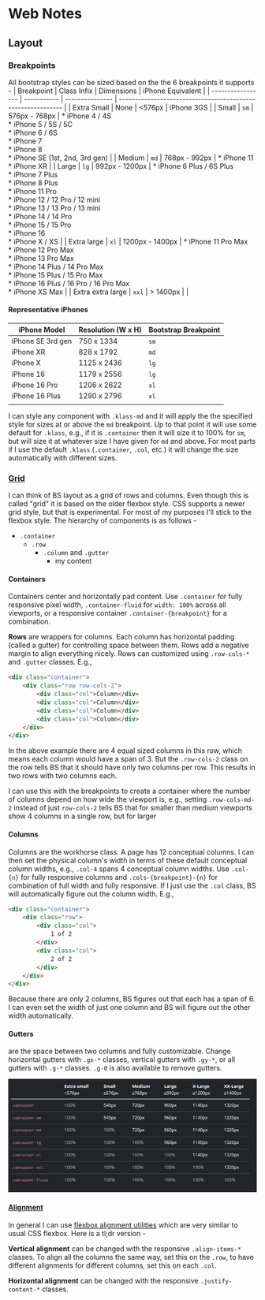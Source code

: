 # Web Notes

## Layout

### Breakpoints

All bootstrap styles can be sized based on the the 6 breakpoints it supports -
| Breakpoint        | Class Infix | Dimensions      | iPhone Equivalent                                            |
| ----------------- | ----------- | --------------- | ------------------------------------------------------------ |
| Extra Small       | None        | <576px          | iPhone 3GS                                                   |
| Small             | `sm`        | 576px - 768px   | * iPhone 4 / 4S<br />* iPhone 5 / 5S / 5C<br />* iPhone 6 / 6S<br />* iPhone 7<br />* iPhone 8<br />* iPhone SE (1st, 2nd, 3rd gen) |
| Medium            | `md`        | 768px - 992px   | * iPhone 11<br />* iPhone XR                                 |
| Large             | `lg`        | 992px - 1200px  | * iPhone 6 Plus / 6S Plus<br />* iPhone 7 Plus<br />* iPhone 8 Plus<br />* iPhone 11 Pro<br />* iPhone 12 / 12 Pro / 12 mini<br />* iPhone 13 / 13 Pro / 13 mini<br />* iPhone 14 / 14 Pro<br />* iPhone 15 / 15 Pro<br />* iPhone 16<br />* iPhone X / XS |
| Extra large       | `xl`        | 1200px - 1400px | * iPhone 11 Pro Max<br />* iPhone 12 Pro Max<br />* iPhone 13 Pro Max<br />* iPhone 14 Plus / 14 Pro Max<br />* iPhone 15 Plus / 15 Pro Max<br />* iPhone 16 Plus / 16 Pro / 16 Pro Max<br />* iPhone XS Max |
| Extra extra large | `xxl`       | > 1400px        |                                                              |

#### Representative iPhones

| iPhone Model      | Resolution (W x H) | Bootstrap Breakpoint |
| ----------------- | ------------------ | -------------------- |
| iPhone SE 3rd gen | 750 x 1334         | `sm`                 |
| iPhone XR         | 828 x 1792         | `md`                 |
| iPhone X          | 1125 x 2436        | `lg`                 |
| iPhone 16         | 1179 x 2556        | `lg`                 |
| iPhone 16 Pro     | 1206 x 2622        | `xl`                 |
| iPhone 16 Plus    | 1290 x 2796        | `xl`                 |
|                   |                    |                      |

I can style any component with `.klass-md` and it will apply the the specified style for sizes at or above the `md` breakpoint. Up to that point it will use some default for `.klass`, e.g., if it is `.container` then it will size it to 100% for `sm`, but will size it at whatever size I have given for `md` and above. For most parts if I use the default `.klass` (`.container`, `.col`, etc.) it will change the size automatically with different sizes. 

### [Grid](https://getbootstrap.com/docs/5.3/layout/grid/#row-columns)

I can think of BS layout as a grid of rows and columns. Even though this is called "grid" it is based on the older flexbox style. CSS supports a newer grid style, but that is experimental. For most of my purposes I'll stick to the flexbox style. The hierarchy of components is as follows -

* `.container`
  * `.row`
    * `.column` and `.gutter`
      * my content

#### Containers

Containers center and horizontally pad content. Use `.container` for fully responsive pixel width, `.container-fluid` for `width: 100%` across all viewports, or a responsive container `.container-{breakpoint}` for a combination.

**Rows** are wrappers for columns. Each column  has horizontal padding (called a gutter) for controlling space between them. Rows add a negative margin to align everything nicely. Rows can customized using `.row-cols-*` and `.gutter` classes. E.g., 

```html
<div class="container">
    <div class="row row-cols-2">
        <div class="col">Column</div>
        <div class="col">Column</div>
        <div class="col">Column</div>
       	<div class="col">Column</div>
    </div>
</div>
```

In the above example there are 4 equal sized columns in this row, which means each column would have a span of 3. But the `.row-cols-2` class on the row tells BS that it should have only two columns per row. This results in two rows with two columns each.

I can use this with the breakpoints to create a container where the number of columns depend on how wide the viewport is, e.g., setting `.row-cols-md-2` instead of just `row-cols-2` tells BS that for smaller than medium viewports show 4 columns in a single row, but for larger

#### Columns

Columns are the workhorse class. A page has 12 conceptual columns. I can then set the physical column's width in terms of these default conceptual column widths, e.g., `.col-4` spans 4 conceptual column widths. Use `.col-{n}` for fully responsive columns and `.cols-{breakpoint}-{n}` for combination of full width and fully responsive. If I just use the `.col` class, BS will automatically figure out the column width. E.g., 

```html
<div class="container">
    <div class="row">
        <div class="col">
            1 of 2
        </div>
        <div class="col">
            2 of 2
        </div>
    </div>
</div>
```

Because there are only 2 columns, BS figures out that each has a span of 6. I can even set the width of just one column and BS will figure out the other width automatically.

#### Gutters

are the space between two columns and fully customizable. Change horizontal gutters with `.gx-*` classes, vertical gutters with `.gy-*`, or all gutters with `.g-*` classes. `.g-0` is also available to remove gutters.

![container](./container.png)

#### [Alignment](https://getbootstrap.com/docs/5.3/layout/columns/#alignment)

In general I can use [flexbox alignment utilities](https://getbootstrap.com/docs/5.3/utilities/flex/) which are very similar to usual CSS flexbox. Here is a tl;dr version -

**Vertical alignment** can be changed with the responsive `.align-items-*` classes. To align all the columns the same way, set this on the `.row`, to have different alignments for different columns, set this on each `.col`.

**Horizontal alignment** can be changed with the responsive `.justify-content-*` classes. 
